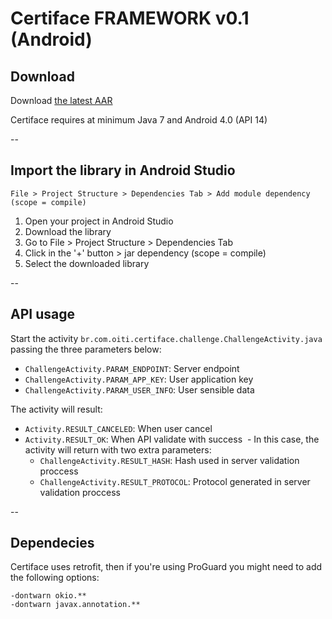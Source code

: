 # Certiface FRAMEWORK v0.1 (Android)

## Download

Download [the latest AAR](#)

Certiface requires at minimum Java 7 and Android 4.0 (API 14)

--

## Import the library in Android Studio

`File > Project Structure > Dependencies Tab > Add module dependency (scope = compile)`

1. Open your project in Android Studio
2. Download the library
3. Go to File > Project Structure > Dependencies Tab
4. Click in the '+' button > jar dependency (scope = compile)
4. Select the downloaded library

--

## API usage

Start the activity `br.com.oiti.certiface.challenge.ChallengeActivity.java` passing the three parameters below:
- `ChallengeActivity.PARAM_ENDPOINT`: Server endpoint
- `ChallengeActivity.PARAM_APP_KEY`:  User application key
- `ChallengeActivity.PARAM_USER_INFO`: User sensible data

The activity will result:
- `Activity.RESULT_CANCELED`: When user cancel
- `Activity.RESULT_OK`: When API validate with success
  - In this case, the activity will return with two extra parameters:
    - `ChallengeActivity.RESULT_HASH`: Hash used in server validation proccess
    - `ChallengeActivity.RESULT_PROTOCOL`: Protocol generated in server validation proccess 

--

## Dependecies
Certiface uses retrofit, then if you're using ProGuard you might need to add the following options:

```
-dontwarn okio.**
-dontwarn javax.annotation.**
```
